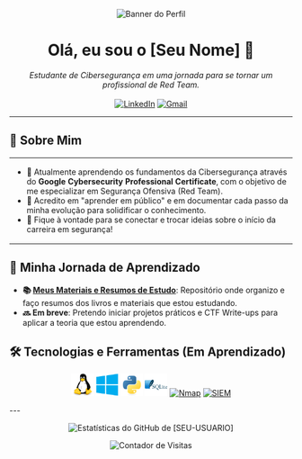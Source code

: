 <p align="center">
  <img src="[COLOQUE O LINK PARA UM BANNER AQUI]" alt="Banner do Perfil" width="800px">
  </p>

<h1 align="center">Olá, eu sou o [Seu Nome] 👋</h1>

<p align="center">
  <em>Estudante de Cibersegurança em uma jornada para se tornar um profissional de Red Team.</em>
  <br><br>
  <a href="https://linkedin.com/in/[SEU-LINKEDIN]" target="_blank"><img src="https://img.shields.io/badge/LinkedIn-0077B5?style=for-the-badge&logo=linkedin&logoColor=white" alt="LinkedIn"></a>
  <a href="mailto:[SEU-EMAIL@GMAIL.COM]" target="_blank"><img src="https://img.shields.io/badge/Gmail-D14836?style=for-the-badge&logo=gmail&logoColor=white" alt="Gmail"></a>
</p>

---

## 🎯 Sobre Mim

<table align="center">
  <tr>
    <td valign="top">
      <ul>
        <li>🌱 Atualmente aprendendo os fundamentos da Cibersegurança através do <strong>Google Cybersecurity Professional Certificate</strong>, com o objetivo de me especializar em Segurança Ofensiva (Red Team).</li>
        <li>🚀 Acredito em "aprender em público" e em documentar cada passo da minha evolução para solidificar o conhecimento.</li>
        <li>💬 Fique à vontade para se conectar e trocar ideias sobre o início da carreira em segurança!</li>
      </ul>
    </td>
  </tr>
</table>

## 🚀 Minha Jornada de Aprendizado

- **📚 [Meus Materiais e Resumos de Estudo](https://github.com/[SEU-USUARIO]/[SEU-REPO-DE-LIVROS])**: Repositório onde organizo e faço resumos dos livros e materiais que estou estudando.
- **🔜 Em breve**: Pretendo iniciar projetos práticos e CTF Write-ups para aplicar a teoria que estou aprendendo.

## 🛠️ Tecnologias e Ferramentas (Em Aprendizado)

<p align="center">
  <a href="#" rel="noreferrer"><img src="https://raw.githubusercontent.com/devicons/devicon/master/icons/linux/linux-original.svg" alt="Linux" width="40" height="40" title="Linux"/></a>
  <a href="#" rel="noreferrer"><img src="https://raw.githubusercontent.com/devicons/devicon/master/icons/windows8/windows8-original.svg" alt="Windows" width="40" height="40" title="Windows"/></a>
  <a href="#" rel="noreferrer"><img src="https://raw.githubusercontent.com/devicons/devicon/master/icons/python/python-original.svg" alt="Python" width="40" height="40" title="Python"/></a>
  <a href="#" rel="noreferrer"><img src="https://raw.githubusercontent.com/devicons/devicon/master/icons/sqlite/sqlite-original-wordmark.svg" alt="SQL" width="40" height="40" title="SQL"/></a>
  <a href="#" rel="noreferrer"><img src="https://raw.githubusercontent.com/devicons/devicon/master/icons/nmap/nmap-original.svg" alt="Nmap" width="40" height="40" title="Nmap"/></a>
  <a href="#" rel="noreferrer"><img src="https://user-images.githubusercontent.com/24237865/177263590-f380146f-f21c-4384-8676-1300971b3036.png" alt="SIEM" width="40" height="40" title="SIEM"/></a>
</p>
---

<p align="center">
  <img src="https://github-readme-stats.vercel.app/api?username=[SEU-USUARIO]&show_icons=true&theme=dracula&include_all_commits=true&count_private=true" alt="Estatísticas do GitHub de [SEU-USUARIO]" />
</p>

<p align="center">
  <img src="https://komarev.com/ghpvc/?username=[SEU-USUARIO]&label=VISITANTES+DO+PERFIL&color=0e75b6&style=flat-square" alt="Contador de Visitas" />
</p>
